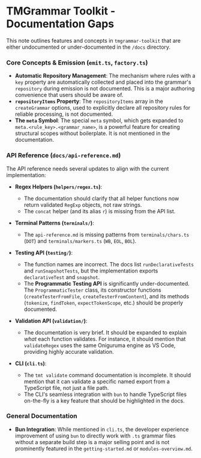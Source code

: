 # TMGrammar Toolkit - Documentation Gaps

This note outlines features and concepts in `tmgrammar-toolkit` that are either undocumented or under-documented in the `/docs` directory.

### Core Concepts & Emission (`emit.ts`, `factory.ts`)

-   **Automatic Repository Management**: The mechanism where rules with a `key` property are automatically collected and placed into the grammar's `repository` during emission is not documented. This is a major authoring convenience that users should be aware of.
-   **`repositoryItems` Property**: The `repositoryItems` array in the `createGrammar` options, used to explicitly declare all repository rules for reliable processing, is not documented.
-   **The `meta` Symbol**: The special `meta` symbol, which gets expanded to `meta.<rule_key>.<grammar_name>`, is a powerful feature for creating structural scopes without boilerplate. It is not mentioned in the documentation.

### API Reference (`docs/api-reference.md`)

The API reference needs several updates to align with the current implementation:

-   **Regex Helpers (`helpers/regex.ts`)**:
    -   The documentation should clarify that all helper functions now return validated `RegExp` objects, not raw strings.
    -   The `concat` helper (and its alias `r`) is missing from the API list.

-   **Terminal Patterns (`terminals/`)**:
    -   The `api-reference.md` is missing patterns from `terminals/chars.ts` (`DOT`) and `terminals/markers.ts` (`WB`, `EOL`, `BOL`).

-   **Testing API (`testing/`)**:
    -   The function names are incorrect. The docs list `runDeclarativeTests` and `runSnapshotTests`, but the implementation exports `declarativeTest` and `snapshot`.
    -   The **Programmatic Testing API** is significantly under-documented. The `ProgrammaticTester` class, its constructor functions (`createTesterFromFile`, `createTesterFromContent`), and its methods (`tokenize`, `findToken`, `expectTokenScope`, etc.) should be properly documented.

-   **Validation API (`validation/`)**:
    -   The documentation is very brief. It should be expanded to explain *what* each function validates. For instance, it should mention that `validateRegex` uses the same Oniguruma engine as VS Code, providing highly accurate validation.

-   **CLI (`cli.ts`)**:
    -   The `tmt validate` command documentation is incomplete. It should mention that it can validate a specific named export from a TypeScript file, not just a file path.
    -   The CLI's seamless integration with `bun` to handle TypeScript files on-the-fly is a key feature that should be highlighted in the docs.

### General Documentation

-   **Bun Integration**: While mentioned in `cli.ts`, the developer experience improvement of using `bun` to directly work with `.ts` grammar files without a separate build step is a major selling point and is not prominently featured in the `getting-started.md` or `modules-overview.md`. 